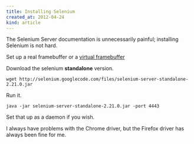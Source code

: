```yaml
---
title: Installing Selenium
created_at: 2012-04-24
kind: article
---
```


The Selenium Server documentation is unnecessarily painful;
installing Selenium is not hard.

Set up a real framebuffer or a
[virtual framebuffer](http://dionysus.uraganov.net/software/how-to-install-selenium-server-with-firefox-on-ubuntu-11-10/)

Download the selenium **standalone** version.

    wget http://selenium.googlecode.com/files/selenium-server-standalone-2.21.0.jar

Run it.

    java -jar selenium-server-standalone-2.21.0.jar -port 4443

Set that up as a daemon if you wish.

I always have problems with the Chrome driver, but
the Firefox driver has always been fine for me.
